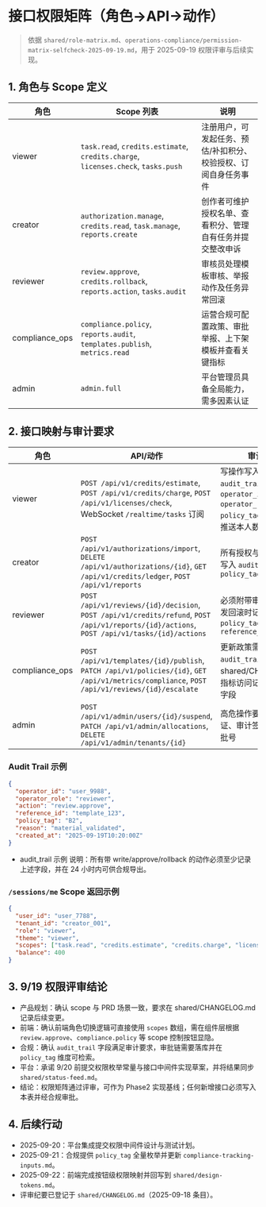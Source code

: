 ﻿# 接口权限矩阵（角色→API→动作）

> 依据 `shared/role-matrix.md`、`operations-compliance/permission-matrix-selfcheck-2025-09-19.md`，用于 2025-09-19 权限评审与后续实现。

## 1. 角色与 Scope 定义
| 角色 | Scope 列表 | 说明 |
| --- | --- | --- |
| viewer | `task.read`, `credits.estimate`, `credits.charge`, `licenses.check`, `tasks.push` | 注册用户，可发起任务、预估/补扣积分、校验授权、订阅自身任务事件 |
| creator | `authorization.manage`, `credits.read`, `task.manage`, `reports.create` | 创作者可维护授权名单、查看积分、管理自有任务并提交整改申诉 |
| reviewer | `review.approve`, `credits.rollback`, `reports.action`, `tasks.audit` | 审核员处理模板审核、举报动作及任务异常回滚 |
| compliance_ops | `compliance.policy`, `reports.audit`, `templates.publish`, `metrics.read` | 运营合规可配置政策、审批举报、上下架模板并查看关键指标 |
| admin | `admin.full` | 平台管理员具备全局能力，需多因素认证 |

## 2. 接口映射与审计要求
| 角色 | API/动作 | 审计要求 | 备注 |
| --- | --- | --- | --- |
| viewer | `POST /api/v1/credits/estimate`, `POST /api/v1/credits/charge`, `POST /api/v1/licenses/check`, WebSocket `/realtime/tasks` 订阅 | 写操作写入 `audit_trail`，记录 `operator_id`, `operator_role`, `policy_tag`; 实时事件仅推送本人数据 | 额度校验失败返回 `reason_code` 并广播告警 |
| creator | `POST /api/v1/authorizations/import`, `DELETE /api/v1/authorizations/{id}`, `GET /api/v1/credits/ledger`, `POST /api/v1/reports` | 所有授权与举报动作需写入 `audit_trail` 并附 `policy_tag` | 授权导入需通过合规校验 |
| reviewer | `POST /api/v1/reviews/{id}/decision`, `POST /api/v1/credits/refund`, `POST /api/v1/reports/{id}/actions`, `POST /api/v1/tasks/{id}/actions` | 必须附带审批备注；触发回滚时记录 `reason`, `policy_tag`, `reference_id` | 退款/回滚需二人复核 |
| compliance_ops | `POST /api/v1/templates/{id}/publish`, `PATCH /api/v1/policies/{id}`, `GET /api/v1/metrics/compliance`, `POST /api/v1/reviews/{id}/escalate` | 更新政策需写入 `audit_trail` 并通知 shared/CHANGELOG；指标访问记录 `purpose` 字段 | 拥有 reviewer 全部权限 |
| admin | `POST /api/v1/admin/users/{id}/suspend`, `PATCH /api/v1/admin/allocations`, `DELETE /api/v1/admin/tenants/{id}` | 高危操作要求多因素验证、审计签名与值班审批号 | 需在 24h 内复盘 |

### Audit Trail 示例
```json
{
  "operator_id": "user_9988",
  "operator_role": "reviewer",
  "action": "review.approve",
  "reference_id": "template_123",
  "policy_tag": "B2",
  "reason": "material_validated",
  "created_at": "2025-09-19T10:20:00Z"
}
```
- audit_trail 示例 说明：所有带 write/approve/rollback 的动作必须至少记录上述字段，并在 24 小时内可供合规导出。

### `/sessions/me` Scope 返回示例
```json
{
  "user_id": "user_7788",
  "tenant_id": "creator_001",
  "role": "viewer",
  "theme": "viewer",
  "scopes": ["task.read", "credits.estimate", "credits.charge", "licenses.check", "tasks.push"],
  "balance": 400
}
```

## 3. 9/19 权限评审结论
- 产品规划：确认 scope 与 PRD 场景一致，要求在 shared/CHANGELOG.md 记录后续变更。
- 前端：确认前端角色切换逻辑可直接使用 `scopes` 数组，需在组件层根据 `review.approve`、`compliance.policy` 等 scope 控制按钮显隐。
- 合规：确认 `audit_trail` 字段满足审计要求，审批链需要落库并在 `policy_tag` 维度可检索。
- 平台：承诺 9/20 前提交权限枚举常量与接口中间件实现草案，并将结果同步 `shared/status-feed.md`。
- 结论：权限矩阵通过评审，可作为 Phase2 实现基线；任何新增接口必须写入本表并经合规审批。

## 4. 后续行动
- 2025-09-20：平台集成提交权限中间件设计与测试计划。
- 2025-09-21：合规提供 `policy_tag` 全量枚举并更新 `compliance-tracking-inputs.md`。
- 2025-09-22：前端完成按钮级权限映射并回写到 `shared/design-tokens.md`。
- 评审纪要已登记于 `shared/CHANGELOG.md`（2025-09-18 条目）。

